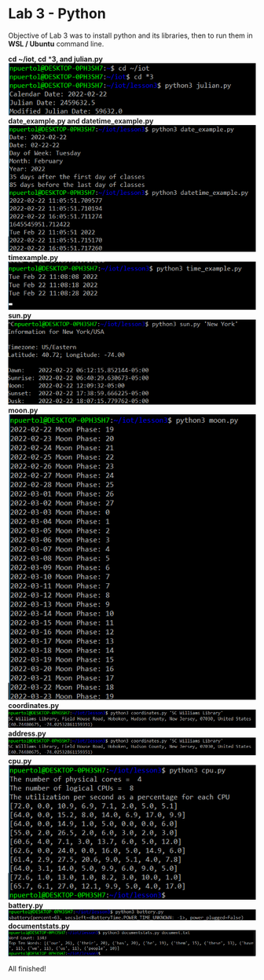 # Lab 3 - Python

Objective of Lab 3 was to install python and its libraries, then to run them in **WSL / Ubuntu** command line. 

**cd ~/iot, cd** ***3, and julian.py** <br />
![com1to3](screenshots/com1to3.png) <br />
**date_example.py and datetime_example.py** <br />
![com4to5](screenshots/com4to5.png) <br />
**timexample.py** <br />
![timeexamplepy](screenshots/com6timeexample.png) <br />
**sun.py** <br />
![com7sunpy](screenshots/com7sunpy.png) <br />
**moon.py** <br />
![moonpy](screenshots/com8moonpy.png) <br />
**coordinates.py** <br />
![coordinatespy](screenshots/com9coordinatespy.png) <br />
**address.py** <br />
![addresspy](screenshots/com10addresspy.png) <br />
**cpu.py** <br />
![cpupy](screenshots/com11cpupy.png) <br />
**battery.py** <br />
![batterypy](screenshots/com12batterypy.png) <br />
**documentstats.py** <br />
![documentstatspy](screenshots/com13documentstatspy.png) <br />

All finished!
